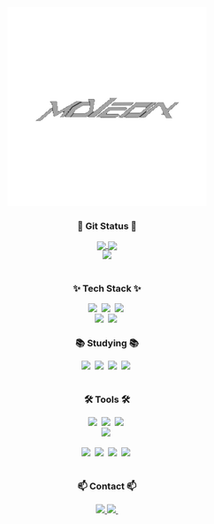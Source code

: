 <!--타이틀 부분-->
<div align="center">
  <img src="--unscreen.gif" />
</div>

<h3 align="center">🌱 Git Status 🌱</h3>
<div align="center">
  <a href="https://github.com/anuraghazra/github-readme-stats">
    <img height=200 align="center" src="https://github-readme-stats.vercel.app/api?theme=radical&username=moveonha" />
  </a>
  <a href="https://github.com/anuraghazra/convoychat">
    <img height=200 align="center" src="https://github-readme-stats.vercel.app/api/top-langs?username=moveonha&layout=compact&langs_count=8&card_width=320&theme=radical" />
  </a>
</div>
<div align="center">
<a href="https://github.com/ashutosh00710/github-readme-activity-graph">
    <img src="https://github-readme-activity-graph.vercel.app/graph?username=moveonha&theme=rogue&bg_color=141321&hide_border=false&radius=6&line=a9fef7&color=58A6FF&title_color=fe428e&point=fe428e" width=95%/>
</a>
</div>
<br>

<!--내용 부분-->
<h3 align="center">✨ Tech Stack ✨</h3>
<div align="center">
  <img src="https://img.shields.io/badge/python-3776AB.svg?style=for-the-badge&logo=python&logoColor=black" />&nbsp
  <img src="https://img.shields.io/badge/c-A8B9CC.svg?style=for-the-badge&logo=c&logoColor=black" />&nbsp
  <img src="https://img.shields.io/badge/C++-00599C.svg?style=for-the-badge&logo=cplusplus&logoColor=black" />&nbsp
</div>

<div align="center">
  <img src="https://img.shields.io/badge/R-276DC3.svg?style=for-the-badge&logo=R&logoColor=black" />&nbsp
  <img src="https://img.shields.io/badge/42-00babc.svg?style=for-the-badge&logo=42&logoColor=black" />&nbsp
<br>

<h3 align="center">📚 Studying 📚</h3>
<div align="center">
  <img src="https://img.shields.io/badge/linux-FCC624.svg?style=for-the-badge&logo=linux&logoColor=black" />&nbsp
  <img src="https://img.shields.io/badge/React-61DAFB.svg?style=for-the-badge&logo=react&logoColor=black" />&nbsp
  <img src="https://img.shields.io/badge/php-777BB4.svg?style=for-the-badge&logo=php&logoColor=black" />&nbsp
  <img src="https://img.shields.io/badge/Djing-1A1928.svg?style=for-the-badge&logo=pioneerdj&logoColor=black" />&nbsp

</div>

<br>

<h3 align="center">🛠 Tools 🛠</h3>
<div align="center">
  <img src="https://img.shields.io/badge/git-F05033.svg?style=for-the-badge&logo=git&logoColor=white" />&nbsp
  <img src="https://img.shields.io/badge/github-181717.svg?style=for-the-badge&logo=github&logoColor=white" />&nbsp
  <img src="https://img.shields.io/badge/Notion-F3F3F3.svg?style=for-the-badge&logo=notion&logoColor=black" />&nbsp
</div>

<div align="center">
  <img src="https://img.shields.io/badge/adobe%20photoshop-08253c.svg?style=for-the-badge&logo=adobe%20photoshop&logoColor=37abff" />&nbsp
</div>

<br>

<div align="center">
  <img src="https://img.shields.io/badge/VSCode-2C2C32.svg?style=for-the-badge&logo=visual-studio-code&logoColor=22ABF3" />&nbsp
  <img src="https://img.shields.io/badge/jupyter-2C2C32.svg?style=for-the-badge&logo=jupyter&logoColor=F37726" />&nbsp
  <img src="https://img.shields.io/badge/Colab-2C2C32.svg?style=for-the-badge&logo=googlecolab&logoColor=F9AB00" />&nbsp
  <img src="https://img.shields.io/badge/vim-2C2C32.svg?style=for-the-badge&logo=vim&logoColor=F9AB00" />&nbsp
</div>

<br>

<h3 align="center">📫 Contact 📫</h3>
<div align="center">
  <a href="https://instagram.com/moveon.zip" alt="Instagram">
    <img src="https://img.shields.io/badge/-Instagram-DF0174?style=for-the-badge&labelColor=DF0174&logo=instagram&logoColor=white&link=LINK-DO-SEU-INSTAGRAM"/>
   </a>
  <a href="mailto:bycksan1104@naver.com">
    <img
      src="https://img.shields.io/badge/bycksan1104@naver.com-D14836?style=for-the-badge&logo=naver&logoColor=green"/>&nbsp
  </a>
</div>
<!--
**moveonha/moveonha** is a ✨ _special_ ✨ repository because its `README.md` (this file) appears on your GitHub profile.

Here are some ideas to get you started:

- 🔭 I’m currently working on ...
- 🌱 I’m currently learning ...
- 👯 I’m looking to collaborate on ...
- 🤔 I’m looking for help with ...
- 💬 Ask me about ...
- 📫 How to reach me: ...
- 😄 Pronouns: ...
- ⚡ Fun fact: ...
-->
